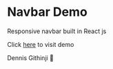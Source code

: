 # Navbar Demo

Responsive navbar built in React js

Click [here](https://navbar-demo-ke.netlify.app) to visit demo

Dennis Githinji 🚀️
